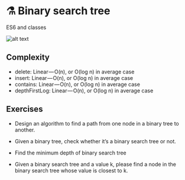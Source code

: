 # ⚗️ Binary search tree

ES6 and classes

![alt text](https://img.ziggi.org/pRzheJmf.gif 'Binary search tree')

## Complexity

- delete: Linear — O(n), or O(log n) in average case
- insert: Linear — O(n), or O(log n) in average case
- contains: Linear — O(n), or O(log n) in average case
- depthFirstLog: Linear — O(n), or O(log n) in average case

## Exercises

- Design an algorithm to find a path from one node in a binary tree to another.

- Given a binary tree, check whether it’s a binary search tree or not.

- Find the minimum depth of binary search tree

- Given a binary search tree and a value k, please find a node in the binary search tree whose value is closest to k.
